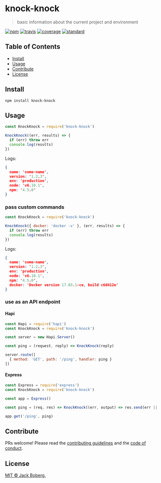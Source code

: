 # knock-knock

> basic information about the current project and environment

[![npm][npm-image]][npm-url]
[![travis][travis-image]][travis-url]
[![coverage][coverage-image]][coverage-url]
[![standard][standard-image]][standard-url]

## Table of Contents

- [Install](#install)
- [Usage](#usage)
- [Contribute](#contribute)
- [License](#license)

## Install

    npm install knock-knock

## Usage

```js
const KnockKnock = require('knock-knock')

KnockKnock((err, results) => {
  if (err) throw err
  console.log(results)
})
```

Logs:

```json
{
  name: 'some-name',
  version: '1.2.3',
  env: 'production',
  node: 'v6.10.1',
  npm: '4.5.0'
}
```

### pass custom commands

```js
const KnockKnock = require('knock-knock')

KnockKnock({ docker: 'docker -v' }, (err, results) => {
  if (err) throw err
  console.log(results)
})
```

Logs:

```json
{
  name: 'some-name',
  version: '1.2.3',
  env: 'production',
  node: 'v6.10.1',
  npm: '4.5.0',
  docker: 'Docker version 17.03.1-ce, build c6d412e'
}
```

### use as an API endpoint

#### Hapi

```js
const Hapi = require('hapi')
const KnockKnock = require('knock-knock')

const server = new Hapi.Server()

const ping = (request, reply) => KnockKnock(reply)

server.route([
  { method: 'GET', path: '/ping', handler: ping }
])
```

#### Express

```js
const Express = require('express')
const KnockKnock = require('knock-knock')

const app = Express()

const ping = (req, res) => KnockKnock((err, output) => res.send(err || output))

app.get('/ping', ping)
```

## Contribute

PRs welcome! Please read the [contributing guidelines](contributing.md) and 
the [code of conduct](code-of-conduct.md).

## License

[MIT © Jack Boberg.](LICENSE)  

[npm-image]: https://img.shields.io/npm/v/knock-knock.svg?style=flat-square
[npm-url]: https://www.npmjs.com/package/knock-knock
[travis-image]: https://img.shields.io/travis/jackboberg/knock-knock.svg?style=flat-square
[travis-url]: https://travis-ci.com/jackboberg/knock-knock
[coverage-image]: https://img.shields.io/coveralls/jackboberg/knock-knock.svg?style=flat-square
[coverage-url]: https://coveralls.io/github/jackboberg/knock-knock
[standard-image]: https://img.shields.io/badge/code%20style-standard-brightgreen.svg?style=flat-square
[standard-url]: http://npm.im/standard

